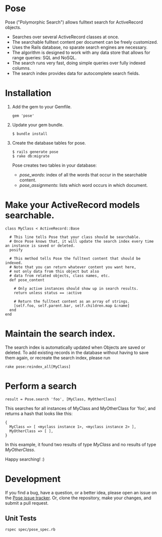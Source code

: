 # Pose

Pose  ("Polymorphic Search") allows fulltext search for ActiveRecord objects.

* Searches over several ActiveRecord classes at once.
* The searchable fulltext content per document can be freely customized.
* Uses the Rails database, no sparate search engines are necessary.
* The algorithm is designed to work with any data store that allows for range queries: SQL and NoSQL. 
* The search runs very fast, doing simple queries over fully indexed columns.
* The search index provides data for autocomplete search fields.


# Installation

1.  Add the gem to your Gemfile.

        gem 'pose'

2.  Update your gem bundle.

        $ bundle install

3.  Create the database tables for pose.

        $ rails generate pose
        $ rake db:migrate
    
    Pose creates two tables in your database:

    * _pose_words_: index of all the words that occur in the searchable content.
    * _pose_assignments_: lists which word occurs in which document.


# Make your ActiveRecord models searchable.

    class MyClass < ActiveRecord::Base
      
      # This line tells Pose that your class should be searchable. 
      # Once Pose knows that, it will update the search index every time an instance is saved or deleted.
      posify
  
      # This method tells Pose the fulltext content that should be indexed.
      # Note that you can return whatever content you want here, 
      # not only data from this object but also
      # data from related objects, class names, etc.
      def pose_content
      
        # Only active instances should show up in search results.
        return unless status == :active
        
        # Return the fulltext content as an array of strings.
        [self.foo, self.parent.bar, self.children.map &:name]
      end
    end


# Maintain the search index.

The search index is automatically updated when Objects are saved or deleted.
To add existing records in the database without having to save them again, 
or recreate the search index, please run 

    rake pose:reindex_all[MyClass]


# Perform a search

    result = Pose.search 'foo', [MyClass, MyOtherClass]

This searches for all instances of MyClass and MyOtherClass for 'foo', 
and returns a hash that looks like this:

    { 
      MyClass => [ <myclass instance 1>, <myclass instance 2> ],
      MyOtherClass => [ ],
    }
    
In this example, it found two results of type _MyClass_ and no results of type _MyOtherClass_.

Happy searching!  :)

# Development

If you find a bug, have a question, or a better idea, please open an issue on the 
<a href="https://github.com/kevgo/pose/issues">Pose issue tracker</a>. 
Or, clone the repository, make your changes, and submit a pull request.

## Unit Tests

    rspec spec/pose_spec.rb
